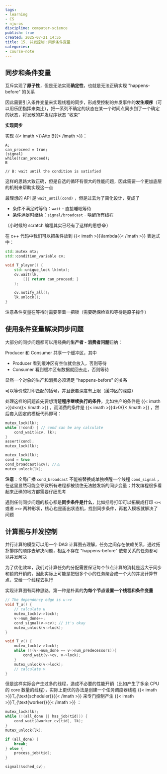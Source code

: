 ```yaml
---
tags:
- learning
- CS
- nju-os
discipline: computer-science
publish: true
created: 2025-07-21 14:55
title: 15. 并发控制：同步条件变量
categories:
- course-note
---
```

## 同步和条件变量

互斥实现了**原子性**，但是无法实现**确定性**，也就是无法正确实现 "happens-before" 的关系

因此需要引入条件变量来实现线程的同步，形成受控制的并发事件的**发生顺序**（可以用乐团指挥来类比），把一系列不确定的状态在某一个时间点同步到了一个确定的状态，将发散的并发程序状态 “收束”

**实现同步**

实现 {{< imath >}}A\to B{{< /imath >}}：
```
A;
can_proceed = true;
(signal)
while(!can_proceed);
B

// B: wait until the condition is satisfied
```

这样的思路大致正确，但是自选的循环有很大的性能问题，因此需要一个更加底层的机制来帮助实现这一点

最理想的 API 是 `wait_until(cond)` ，但是过去为了简化设计，变成了
- 条件不满足时等待：`wait` - 直接睡眠等待
- 条件满足时继续：`signal/broadcast` - 唤醒所有线程

（小时候的 scratch 编程其实已经有了这样的思想😂）

在 c++ 代码中我们可以把条件放到 {{< imath >}}\lambda{{< /imath >}} 表达式中：
```c++
std::mutex mtx;
std::condition_variable cv;

void T_player() {
	std::unique_lock lk(mtx);
	cv.wait(lk,
		[]{ return can_proceed; }
	);

	cv.notify_all();
	lk.unlock();
}
```

注意条件变量在等待时需要带着一把锁（需要确保检查和等待是原子操作）

## 使用条件变量解决同步问题

大部分的同步问题都可以用经典的**生产者 - 消费者问题**归纳：

Producer 和 Consumer 共享一个缓冲区，其中
- Producer 看到缓冲区有空位就会放入，否则等待
- Consumer 看到缓冲区有数据就回去走，否则等待

显然一个对象的生产和消费必须满足 "happens-before" 的关系

可以等价成打印匹配的括号，并且嵌套深度有上限（缓冲区的深度）

处理这样的问题首先要想清楚**程序继续执行的条件**，比如生产的条件是 {{< imath >}}d<n{{< /imath >}} ，而消费的条件是 {{< imath >}}d>0{{< /imath >}} ，然后套入固定的模板代码即可：
```c
mutex_lock(lk);
while (!cond) { // cond can be any calculate
	cond_wait(&cv, lk);
}
assert(cond);
mutex_lock(lk);
```
```c
mutex_lock(lk);
cond = true
cond_broadcast(&cv); //⚠️
mutex_unlock(lk);
```

**注意**：全局广播 `cond_broadcast` 不能被替换成单独唤醒一个线程 `cond_signal` ，在这里显然可能会导致所有进程都被锁住无法触发新的同步变量；并发编程很多看起来正确的地方都需要仔细思考

遇到任何同步问题的核心都是**同步条件是什么**，比如括号打印可以拓展成打印 `<><` 或者 `><>` 两种形状，核心也是画出状态机，找到同步条件，再套入模板就解决了问题

## 计算图与并发控制

并行计算的模型可以用一个 DAG 计算图去理解，任务之间存在依赖关系，通过拓扑排序的顺序去解决问题，相互不存在 "happens-before" 依赖关系的任务都可以并发解决

为了优化效率，我们对计算任务的分配需要保证每个节点计算的消耗是远大于同步和锁的开销的，因此实际上可能是把很多个小的任务聚合成一个大的并发计算节点，交给一个线程去执行

实现计算图有两种思路，第一种是朴素的**为每个节点设置一个线程和条件变量**
```c++
// The dependency edge is u->v
void T_u() {
	// calculate u
	mutex_lock(v->lock);
	v->num_done++;
	cond_signal(v->cv); // it's okay
	mutex_unlock(v->lock);
}

void T_v() {
	mutex_lock(v->lock);
	while (!(v->num_done == v->num_predecessors)){
		cond_wait(v->cv, v->lock);
	}
	mutex_unlock(v->lock);
	// calculate v
}
```

但是这样实际会产生过多的线程，造成不必要的性能开销（比如产生了多余 CPU 的 core 数量的线程），实际上更优的办法是创建一个任务调度器线程 {{< imath >}}T_{\text{scheduler}}{{< /imath >}} 来专门控制产生 {{< imath >}}T_{\text{worker}}{{< /imath >}} ：
```c++
mutex_lock(lk);
while (!(all_done || has_job(tid))) {
    cond_wait(&worker_cv[tid], lk);
}
mutex_unlock(lk);

if (all_done) {
    break;
} else {
    process_job(tid);
}

signal(&sched_cv);
```
